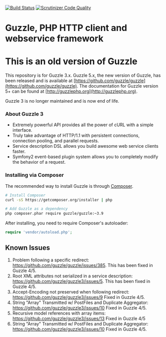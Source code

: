 [![Build Status](https://img.shields.io/travis/ForkNetwork/guzzle3.svg?style=flat-square)](http://travis-ci.org/ForkNetwork/guzzle3) [![Scrutinizer Code Quality](https://img.shields.io/scrutinizer/g/ForkNetwork/guzzle3.svg?style=flat-square)](https://scrutinizer-ci.com/g/ForkNetwork/guzzle3/?branch=master)

Guzzle, PHP HTTP client and webservice framework
================================================

# This is an old version of Guzzle

This repository is for Guzzle 3.x. Guzzle 5.x, the new version of Guzzle, has
been released and is available at
[https://github.com/guzzle/guzzle](https://github.com/guzzle/guzzle). The
documentation for Guzzle version 5+ can be found at
[http://guzzlephp.org](http://guzzlephp.org).

Guzzle 3 is no longer maintained and is now end of life.

### About Guzzle 3

- Extremely powerful API provides all the power of cURL with a simple interface.
- Truly take advantage of HTTP/1.1 with persistent connections, connection pooling, and parallel requests.
- Service description DSL allows you build awesome web service clients faster.
- Symfony2 event-based plugin system allows you to completely modify the behavior of a request.

### Installing via Composer

The recommended way to install Guzzle is through [Composer](http://getcomposer.org).

```bash
# Install Composer
curl -sS https://getcomposer.org/installer | php

# Add Guzzle as a dependency
php composer.phar require guzzle/guzzle:~3.9
```

After installing, you need to require Composer's autoloader:

```php
require 'vendor/autoload.php';
```
## Known Issues

1. Problem following a specific redirect: https://github.com/guzzle/guzzle/issues/385.
   This has been fixed in Guzzle 4/5.
2. Root XML attributes not serialized in a service description: https://github.com/guzzle/guzzle3/issues/5.
   This has been fixed in Guzzle 4/5.
3. Accept-Encoding not preserved when following redirect: https://github.com/guzzle/guzzle3/issues/9
   Fixed in Guzzle 4/5.
4. String "Array" Transmitted w/ PostFiles and Duplicate Aggregator: https://github.com/guzzle/guzzle3/issues/10
   Fixed in Guzzle 4/5.
5. Recursive model references with array items: https://github.com/guzzle/guzzle3/issues/13
   Fixed in Guzzle 4/5
6. String "Array" Transmitted w/ PostFiles and Duplicate Aggregator: https://github.com/guzzle/guzzle3/issues/10
   Fixed in Guzzle 4/5.
